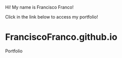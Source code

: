 Hi! My name is Francisco Franco!

Click in the link below to access my portfolio!
# FranciscoFranco.github.io
Portfolio

